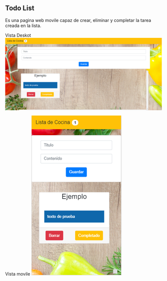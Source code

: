 ## Todo List

Es una pagina web movile capaz de crear, eliminar y completar la tarea creada en la lista.

Vista Deskot
![laptod](https://raw.githubusercontent.com/angelicanoriega/lim-2018-01-todo-list-frameworks/master/imgReadme/inicio.PNG)

Vista movile
![celular](https://raw.githubusercontent.com/angelicanoriega/lim-2018-01-todo-list-frameworks/master/imgReadme/movile.PNG)
